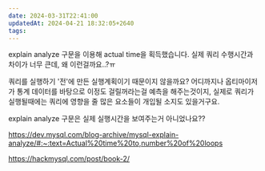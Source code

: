 ```yaml
---
date: 2024-03-31T22:41:00
updatedAt: 2024-04-21 18:32:05+2640
tags: 
---
```

explain analyze 구문을 이용해 actual time을 획득했습니다.
실제 쿼리 수행시간과 차이가 너무 큰데, 왜 이런걸까요..?ㅠ

쿼리를 실행하기 '전'에 만든 실행계획이기 때문이지 않을까요? 어디까지나 옵티마이저가 통계 데이터를 바탕으로 이정도 걸릴꺼라는걸 예측을 해주는것이지, 실제로 쿼리가 실행될때에는 쿼리에 영향을 줄 많은 요소들이 개입될 소지도 있을거구요. 

explain analyze 구문은 실제 실행시간을 보여주는거 아니었나요??

https://dev.mysql.com/blog-archive/mysql-explain-analyze/#:~:text=Actual%20time%20to,number%20of%20loops

https://hackmysql.com/post/book-2/